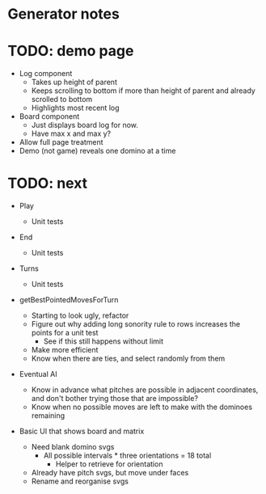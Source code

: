 # Generator notes

# TODO: demo page
* Log component
    * Takes up height of parent
    * Keeps scrolling to bottom if more than height of parent and already scrolled to bottom
    * Highlights most recent log
* Board component
    * Just displays board log for now.
    * Have max x and max y?
* Allow full page treatment
* Demo (not game) reveals one domino at a time

# TODO: next
* Play
    * Unit tests

* End
    * Unit tests

* Turns
    * Unit tests

* getBestPointedMovesForTurn
    * Starting to look ugly, refactor
    * Figure out why adding long sonority rule to rows increases the points for a unit test
        * See if this still happens without limit
    * Make more efficient
    * Know when there are ties, and select randomly from them
* Eventual AI
    * Know in advance what pitches are possible in adjacent coordinates, and don't bother trying those that are impossible?
    * Know when no possible moves are left to make with the dominoes remaining

* Basic UI that shows board and matrix
    * Need blank domino svgs
        * All possible intervals * three orientations = 18 total
            * Helper to retrieve for orientation
    * Already have pitch svgs, but move under faces
    * Rename and reorganise svgs